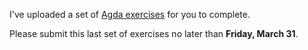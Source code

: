 I've uploaded a set of [Agda exercises](doc/Exercise.agda) for you to
complete.

Please submit this last set of exercises no later than **Friday, March 31**.


